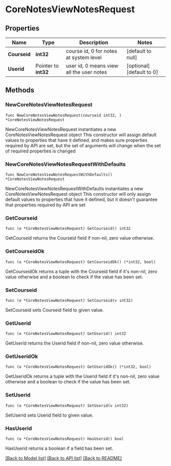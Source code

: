 # CoreNotesViewNotesRequest

## Properties

Name | Type | Description | Notes
------------ | ------------- | ------------- | -------------
**Courseid** | **int32** | course id, 0 for notes at system level | [default to null]
**Userid** | Pointer to **int32** | user id, 0 means view all the user notes | [optional] [default to 0]

## Methods

### NewCoreNotesViewNotesRequest

`func NewCoreNotesViewNotesRequest(courseid int32, ) *CoreNotesViewNotesRequest`

NewCoreNotesViewNotesRequest instantiates a new CoreNotesViewNotesRequest object
This constructor will assign default values to properties that have it defined,
and makes sure properties required by API are set, but the set of arguments
will change when the set of required properties is changed

### NewCoreNotesViewNotesRequestWithDefaults

`func NewCoreNotesViewNotesRequestWithDefaults() *CoreNotesViewNotesRequest`

NewCoreNotesViewNotesRequestWithDefaults instantiates a new CoreNotesViewNotesRequest object
This constructor will only assign default values to properties that have it defined,
but it doesn't guarantee that properties required by API are set

### GetCourseid

`func (o *CoreNotesViewNotesRequest) GetCourseid() int32`

GetCourseid returns the Courseid field if non-nil, zero value otherwise.

### GetCourseidOk

`func (o *CoreNotesViewNotesRequest) GetCourseidOk() (*int32, bool)`

GetCourseidOk returns a tuple with the Courseid field if it's non-nil, zero value otherwise
and a boolean to check if the value has been set.

### SetCourseid

`func (o *CoreNotesViewNotesRequest) SetCourseid(v int32)`

SetCourseid sets Courseid field to given value.


### GetUserid

`func (o *CoreNotesViewNotesRequest) GetUserid() int32`

GetUserid returns the Userid field if non-nil, zero value otherwise.

### GetUseridOk

`func (o *CoreNotesViewNotesRequest) GetUseridOk() (*int32, bool)`

GetUseridOk returns a tuple with the Userid field if it's non-nil, zero value otherwise
and a boolean to check if the value has been set.

### SetUserid

`func (o *CoreNotesViewNotesRequest) SetUserid(v int32)`

SetUserid sets Userid field to given value.

### HasUserid

`func (o *CoreNotesViewNotesRequest) HasUserid() bool`

HasUserid returns a boolean if a field has been set.


[[Back to Model list]](../README.md#documentation-for-models) [[Back to API list]](../README.md#documentation-for-api-endpoints) [[Back to README]](../README.md)



